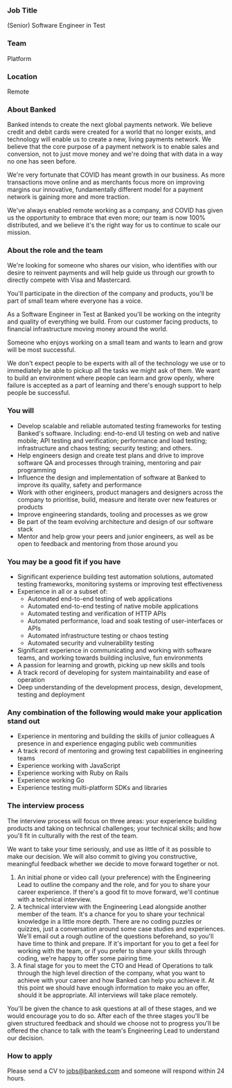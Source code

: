 ### Job Title

(Senior) Software Engineer in Test

### Team

Platform

### Location

Remote

### About Banked

Banked intends to create the next global payments network. We believe credit and debit cards were created for a world that no longer exists, and technology will enable us to create a new, living payments network. We believe that the core purpose of a payment network is to enable sales and conversion, not to just move money and we're doing that with data in a way no one has seen before.

We're very fortunate that COVID has meant growth in our business. As more transactions move online and as merchants focus more on improving margins our innovative, fundamentally different model for a payment network is gaining more and more traction.

We've always enabled remote working as a company, and COVID has given us the opportunity to embrace that even more; our team is now 100% distributed, and we believe it's the right way for us to continue to scale our mission.

### About the role and the team

We're looking for someone who shares our vision, who identifies with our desire to reinvent payments and will help guide us through our growth to directly compete with Visa and Mastercard.

You'll participate in the direction of the company and products, you'll be part of small team where everyone has a voice.

As a Software Engineer in Test at Banked you'll be working on the integrity and quality of everything we build. From our customer facing products, to financial infrastructure moving money around the world.

Someone who enjoys working on a small team and wants to learn and grow will be most successful.

We don't expect people to be experts with all of the technology we use or to immediately be able to pickup all the tasks we might ask of them. We want to build an environment where people can learn and grow openly, where failure is accepted as a part of learning and there's enough support to help people be successful.

### You will

- Develop scalable and reliable automated testing frameworks for testing Banked's software. Including: end-to-end UI testing on web and native mobile; API testing and verification; performance and load testing; infrastructure and chaos testing; security testing; and others.
- Help engineers design and create test plans and drive to improve software QA and processes through training, mentoring and pair programming
- Influence the design and implementation of software at Banked to improve its quality, safety and performance
- Work with other engineers, product managers and designers across the company to prioritise, build, measure and iterate over new features or products
- Improve engineering standards, tooling and processes as we grow
- Be part of the team evolving architecture and design of our software stack
- Mentor and help grow your peers and junior engineers, as well as be open to feedback and mentoring from those around you

### You may be a good fit if you have

- Significant experience building test automation solutions, automated testing frameworks, monitoring systems or improving test effectiveness
- Experience in all or a subset of:
  - Automated end-to-end testing of web applications
  - Automated end-to-end testing of native mobile applications
  - Automated testing and verification of HTTP APIs
  - Automated performance, load and soak testing of user-interfaces or APIs
  - Automated infrastructure testing or chaos testing
  - Automated security and vulnerability testing
- Significant experience in communicating and working with software teams, and working towards building inclusive, fun environments
- A passion for learning and growth, picking up new skills and tools
- A track record of developing for system maintainability and ease of operation
- Deep understanding of the development process, design, development, testing and deployment

### Any combination of the following would make your application stand out

- Experience in mentoring and building the skills of junior colleagues A presence in and experience engaging public web communities
- A track record of mentoring and growing test capabilities in engineering teams
- Experience working with JavaScript
- Experience working with Ruby on Rails
- Experience working Go
- Experience testing multi-platform SDKs and libraries

### The interview process

The interview process will focus on three areas: your experience building products and taking on technical challenges; your technical skills; and how you'll fit in culturally with the rest of the team.

We want to take your time seriously, and use as little of it as possible to make our decision. We will also commit to giving you constructive, meaningful feedback whether we decide to move forward together or not.

1. An initial phone or video call (your preference) with the Engineering Lead to outline the company and the role, and for you to share your career experience. If there's a good fit to move forward, we'll continue with a technical interview.
2. A technical interview with the Engineering Lead alongside another member of the team. It's a chance for you to share your technical knowledge in a little more depth. There are no coding puzzles or quizzes, just a conversation around some case studies and experiences. We'll email out a rough outline of the questions beforehand, so you'll have time to think and prepare. If it's important for you to get a feel for working with the team, or if you prefer to share your skills through coding, we're happy to offer some pairing time.
3. A final stage for you to meet the CTO and Head of Operations to talk through the high level direction of the company, what you want to achieve with your career and how Banked can help you achieve it. At this point we should have enough information to make you an offer, should it be appropriate.
All interviews will take place remotely.

You'll be given the chance to ask questions at all of these stages, and we would encourage you to do so. After each of the three stages you'll be given structured feedback and should we choose not to progress you'll be offered the chance to talk with the team's Engineering Lead to understand our decision.

### How to apply

Please send a CV to jobs@banked.com and someone will respond within 24 hours.